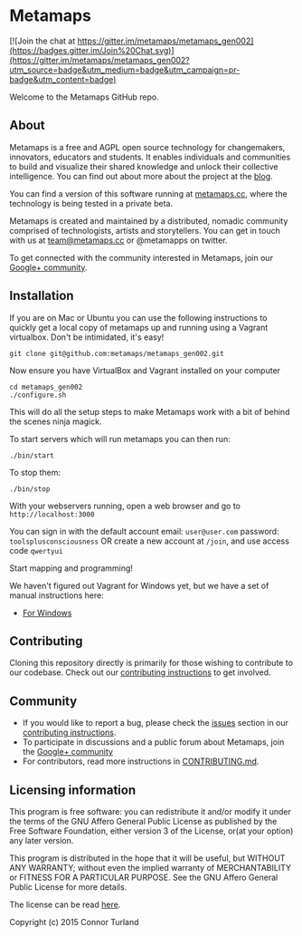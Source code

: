 Metamaps
=======

[![Join the chat at https://gitter.im/metamaps/metamaps_gen002](https://badges.gitter.im/Join%20Chat.svg)](https://gitter.im/metamaps/metamaps_gen002?utm_source=badge&utm_medium=badge&utm_campaign=pr-badge&utm_content=badge)

Welcome to the Metamaps GitHub repo. 

## About

Metamaps is a free and AGPL open source technology for changemakers, innovators, educators and students. It enables individuals and communities to build and visualize their shared knowledge and unlock their collective intelligence. You can find out about more about the project at the [blog][site-blog].

You can find a version of this software running at [metamaps.cc][site-beta], where the technology is being tested in a private beta.

Metamaps is created and maintained by a distributed, nomadic community comprised of technologists, artists and storytellers. You can get in touch with us at team@metamaps.cc or @metamapps on twitter. 

To get connected with the community interested in Metamaps, join our [Google+ community][community].

## Installation

If you are on Mac or Ubuntu you can use the following instructions to quickly get a local copy of metamaps up and running using a Vagrant virtualbox. Don't be intimidated, it's easy!
```
git clone git@github.com:metamaps/metamaps_gen002.git
```
Now ensure you have VirtualBox and Vagrant installed on your computer
```
cd metamaps_gen002
./configure.sh
```
This will do all the setup steps to make Metamaps work with a bit of behind the scenes ninja magick.

To start servers which will run metamaps you can then run:
```
./bin/start
```
To stop them:
```
./bin/stop
```
With your webservers running, open a web browser and go to `http://localhost:3000`

You can sign in with the default account
email: `user@user.com`
password: `toolsplusconsciousness`
OR create a new account at `/join`, and use access code `qwertyui`

Start mapping and programming!

We haven't figured out Vagrant for Windows yet, but we have a set of manual instructions here:

- [For Windows][windows-installation]

## Contributing

Cloning this repository directly is primarily for those wishing to contribute to our codebase. Check out our [contributing instructions][contributing] to get involved. 

## Community

- If you would like to report a bug, please check the [issues][contributing-issues] section in our [contributing instructions][contributing].
- To participate in discussions and a public forum about Metamaps, join the [Google+ community][community]
- For contributors, read more instructions in [CONTRIBUTING.md][contributing].

## Licensing information
This program is free software: you can redistribute it and/or modify it under the terms of the GNU Affero General Public License as published by the Free Software Foundation, either version 3 of the License, or(at your option) any later version.

This program is distributed in the hope that it will be useful, but WITHOUT ANY WARRANTY; without even the implied warranty of MERCHANTABILITY or FITNESS FOR A PARTICULAR PURPOSE.  See the GNU Affero General Public License for more details.

The license can be read [here][license].

Copyright (c) 2015 Connor Turland


[site-blog]: http://blog.metamaps.cc
[site-beta]: http://metamaps.cc
[community]: https://plus.google.com/u/0/communities/115060009262157699234
[license]: https://github.com/metamaps/metamaps_gen002/blob/master/LICENSE
[contributing]: https://github.com/metamaps/metamaps_gen002/blob/master/CONTRIBUTING.md
[contributing-issues]: https://github.com/metamaps/metamaps_gen002/blob/master/CONTRIBUTING.md#reporting-bugs-and-other-issues
[windows-installation]: https://github.com/metamaps/metamaps_gen002/blob/master/WindowsInstallation.md

